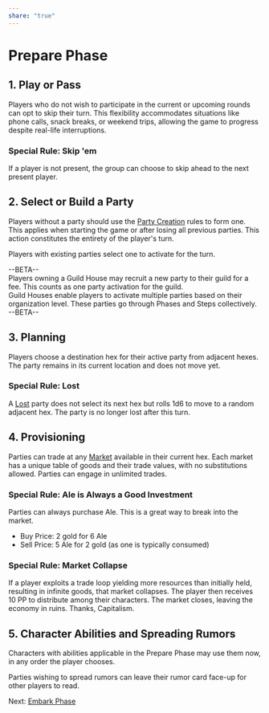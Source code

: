 ```yaml
---  
share: "true"  
---  
```

  
# Prepare Phase  
  
## 1. **Play or Pass**  
  
Players who do not wish to participate in the current or upcoming rounds can opt to skip their turn. This flexibility accommodates situations like phone calls, snack breaks, or weekend trips, allowing the game to progress despite real-life interruptions.  
  
### Special Rule: Skip 'em  
  
If a player is not present, the group can choose to skip ahead to the next present player.  
  
## 2. Select or Build a Party  
  
Players without a party should use the [Party Creation](./Party%20Creation.html) rules to form one. This applies when starting the game or after losing all previous parties. This action constitutes the entirety of the player's turn.  
  
Players with existing parties select one to activate for the turn.  
  
--BETA--  
Players owning a Guild House may recruit a new party to their guild for a fee. This counts as one party activation for the guild.  
Guild Houses enable players to activate multiple parties based on their organization level. These parties go through Phases and Steps collectively.  
--BETA--  
  
## 3. Planning  
  
Players choose a destination hex for their active party from adjacent hexes. The party remains in its current location and does not move yet.  
  
### Special Rule: Lost  
  
A [Lost](Lost.html) party does not select its next hex but rolls 1d6 to move to a random adjacent hex. The party is no longer lost after this turn.  
  
## 4. Provisioning  
  
Parties can trade at any [Market](./Market.html) available in their current hex. Each market has a unique table of goods and their trade values, with no substitutions allowed. Parties can engage in unlimited trades.  
  
### Special Rule: Ale is Always a Good Investment  
  
Parties can always purchase Ale. This is a great way to break into the market.  
- Buy Price: 2 gold for 6 Ale  
- Sell Price: 5 Ale for 2 gold (as one is typically consumed)  
  
### Special Rule: Market Collapse  
  
If a player exploits a trade loop yielding more resources than initially held, resulting in infinite goods, that market collapses. The player then receives 10 PP to distribute among their characters. The market closes, leaving the economy in ruins. Thanks, Capitalism.  
  
## 5. Character Abilities and Spreading Rumors  
  
Characters with abilities applicable in the Prepare Phase may use them now, in any order the player chooses.  
  
Parties wishing to spread rumors can leave their rumor card face-up for other players to read.  
  
Next: [Embark Phase](./Embark%20Phase.html)